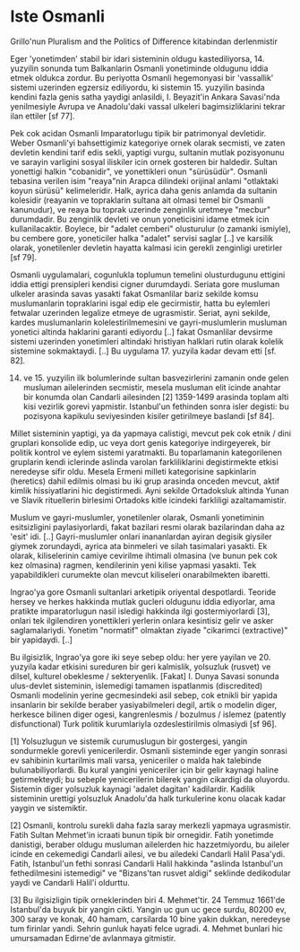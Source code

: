 # Iste Osmanli

Grillo'nun Pluralism and the Politics of Difference kitabindan derlenmistir

Eger 'yonetimden' stabil bir idari sisteminin oldugu kastediliyorsa, 14. yuzyilin sonunda tum Balkanlarin Osmanli yonetiminde oldugunu iddia etmek oldukca zordur. Bu periyotta Osmanli hegemonyasi bir 'vassallik' sistemi uzerinden egzersiz ediliyordu, ki sistemin 15. yuzyilin basinda kendini fazla genis satha yaydigi anlasildi, I. Beyazit'in Ankara Savasi'nda yenilmesiyle Avrupa ve Anadolu'daki vassal ulkeleri bagimsizliklarini tekrar ilan ettiler [sf 77].

Pek cok acidan Osmanli Imparatorlugu tipik bir patrimonyal devletidir. Weber Osmanli'yi bahsettigimiz kategoriye ornek olarak secmisti, ve zaten devletin kendini tarif edis sekli, yaptigi vurgu, sultanin mutlak pozisyonunu ve sarayin varligini sosyal iliskiler icin ornek gosteren bir haldedir. Sultan yonettigi halkin "cobanidir", ve yonettikleri onun "sürüsüdür". Osmanli tebasina verilen isim "reaya"nin Arapca dilindeki orijinal anlami "otlaktaki koyun sürüsü" kelimeleridir. Halk, ayrica daha genis anlamda da sultanin kolesidir (reayanin ve topraklarin sultana ait olmasi temel bir Osmanli kanunudur), ve reaya bu toprak uzerinde zenginlik uretmeye "mecbur" durumdadir. Bu zenginlik devleti ve onun yoneticisini idame etmek icin kullanilacaktir. Boylece, bir "adalet cemberi" olusturulur (o zamanki ismiyle), bu cembere gore, yoneticiler halka "adalet" servisi saglar [..] ve karsilik olarak, yonetilenler devletin hayatta kalmasi icin gerekli zenginligi uretirler [sf 79].

Osmanli uygulamalari, cogunlukla toplumun temelini olusturdugunu ettigini iddia ettigi prensipleri kendisi cigner durumdaydi. Seriata gore musluman ulkeler arasinda savas yasakti fakat Osmanlilar bariz sekilde komsu muslumanlarin topraklarini isgal edip ele gecirmistir, hatta bu eylemleri fetwalar uzerinden legalize etmeye de ugrasmistir. Seriat, ayni sekilde, kardes muslumanlarin kolelestirilmemesini ve gayri-muslumlerin musluman yonetici altinda haklarini garanti ediyordu [..] fakat Osmanlilar devsirme sistemi uzerinden yonetimleri altindaki hristiyan halklari rutin olarak kolelik sistemine sokmaktaydi. [..] Bu uygulama 17. yuzyila kadar devam etti [sf. 82].

14. ve 15. yuzyilin ilk bolumlerinde sultan basvezirlerini zamanin onde gelen musluman ailelerinden secmistir, mesela musluman elit icinde anahtar bir konumda olan Candarli ailesinden [2] 1359-1499 arasinda toplam alti kisi vezirlik gorevi yapmistir. Istanbul'un fethinden sonra isler degisti: bu pozisyona kapikulu seviyesinden kisiler getirilmeye baslandi [sf 84].

Millet sisteminin yaptigi, ya da yapmaya calistigi, mevcut pek cok etnik / dini gruplari konsolide edip, uc veya dort genis kategoriye indirgeyerek, bir politik kontrol ve eylem sistemi yaratmakti. Bu toparlamanin kategorilenen gruplarin kendi iclerinde aslinda varolan farkliliklarini degistirmekte etkisi neredeyse sifir oldu. Mesela Ermeni milleti kategorisine sapkinlarin (heretics) dahil edilmis olmasi bu iki grup arasinda onceden mevcut, aktif kimlik hissiyatlarini hic degistirmedi. Ayni sekilde Ortadoksluk altinda Yunan ve Slavik rituellerin birlesimi Ortadoks kitle icindeki farkliligi azaltamamistir.

Muslum ve gayri-muslumler, yonetilenler olarak, Osmanli yonetiminin esitsizligini paylasiyorlardi, fakat bazilari resmi olarak bazilarindan daha az 'esit' idi. [..] Gayri-muslumler onlari inananlardan ayiran degisik giysiler giymek zorundaydi, ayrica ata binmeleri ve silah tasimalari yasakti. Ek olarak, kiliselerinin camiye cevirilme ihtimali olmasina (ve bunun pek cok kez olmasina) ragmen, kendilerinin yeni kilise yapmasi yasakti. Tek yapabildikleri curumekte olan mevcut kiliseleri onarabilmekten ibaretti.

Ingrao'ya gore Osmanli sultanlari arketipik oriyental despotlardi. Teoride hersey ve herkes hakkinda mutlak gucleri oldugunu iddia ediyorlar, ama pratikte imparatorlugun nasil isledigi hakkinda ilgi gostermiyorlardi [3], onlari tek ilgilendiren yonettikleri yerlerin onlara kesintisiz gelir ve asker saglamalariydi. Yonetim "normatif" olmaktan ziyade "cikarimci (extractive)" bir yapidaydi. [..]

Bu ilgisizlik, Ingrao'ya gore iki seye sebep oldu: her yere yayilan ve 20. yuzyila kadar etkisini sureduren bir geri kalmislik, yolsuzluk (rusvet) ve dilsel, kulturel obeklesme / sekteryenlik. [Fakat] I. Dunya Savasi sonunda ulus-devlet sisteminin, islemedigi tamamen ispatlanmis (discredited) Osmanli modelinin yerine gecmesindeki asil sebep, cok etnikli bir yapida insanlarin bir sekilde beraber yasiyabilmeleri degil, artik o modelin diger, herkesce bilinen diger ogesi, kangrenlesmis / bozulmus / islemez (patently disfunctional) Turk politik kurumlariyla ozdeslestirilmis olmasiydi [sf 96].

[1] Yolsuzlugun ve sistemik curumuslugun bir gostergesi, yangin sondurmekle gorevli yenicerilerdir. Osmanli sisteminde eger yangin sonrasi ev sahibinin kurtarilmis mali varsa, yeniceriler o malda hak talebinde bulunabiliyorlardi. Bu kural yangini yeniceriler icin bir gelir kaynagi haline getirmekteydi; bu sebeple yenicerilerin bilerek yangin cikardigi da oluyordu. Sistemin diger yolsuzluk kaynagi 'adalet dagitan' kadilardir. Kadilik sisteminin urettigi yolsuzluk Anadolu'da halk turkulerine konu olacak kadar yaygin ve sistemiktir.

[2] Osmanli, kontrolu surekli daha fazla saray merkezli yapmaya ugrasmistir. Fatih Sultan Mehmet'in icraati bunun tipik bir ornegidir. Fatih yonetimde danistigi, beraber oldugu musluman ailelerden hic hazzetmiyordu, bu aileler icinde en cekemedigi Candarli ailesi, ve bu ailedeki Candarli Halil Pasa'ydi. Fatih, Istanbul'un fethi sonrasi Candarli Halil hakkinda "aslinda Istanbul'un fethedilmesini istemedigi" ve "Bizans'tan rusvet aldigi" seklinde dedikodular yaydi ve Candarli Halil'i oldurttu.

[3] Bu ilgisizligin tipik orneklerinden biri 4. Mehmet'tir. 24 Temmuz 1661'de Istanbul'da buyuk bir yangin cikti. Yangin uc gun uc gece surdu, 80200 ev, 300 saray ve konak, 40 hamam, carsilarda 10 bine yakin dukkan, neredeyse tum firinlar yandi. Sehrin gunluk hayati felce ugradi. 4. Mehmet bunlari hic umursamadan Edirne'de avlanmaya gitmistir.
